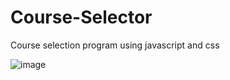 # Course-Selector
Course selection program using javascript and css

![image](https://github.com/johndeappolonia/Course-Selector/assets/42302746/b724774b-2619-477a-b5be-625ee7b531a8)
